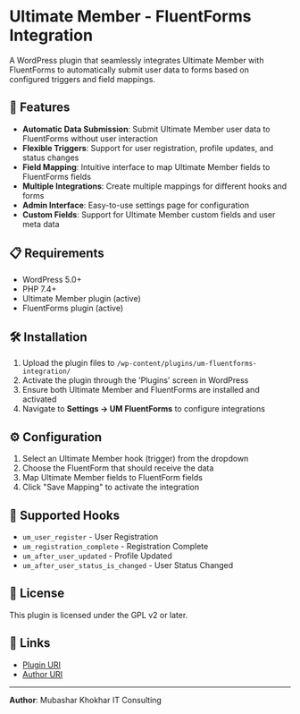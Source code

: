# Ultimate Member - FluentForms Integration

A WordPress plugin that seamlessly integrates Ultimate Member with FluentForms to automatically submit user data to forms based on configured triggers and field mappings.

## 🚀 Features

- **Automatic Data Submission**: Submit Ultimate Member user data to FluentForms without user interaction
- **Flexible Triggers**: Support for user registration, profile updates, and status changes
- **Field Mapping**: Intuitive interface to map Ultimate Member fields to FluentForms fields
- **Multiple Integrations**: Create multiple mappings for different hooks and forms
- **Admin Interface**: Easy-to-use settings page for configuration
- **Custom Fields**: Support for Ultimate Member custom fields and user meta data

## 📋 Requirements

- WordPress 5.0+
- PHP 7.4+
- Ultimate Member plugin (active)
- FluentForms plugin (active)

## 🛠️ Installation

1. Upload the plugin files to `/wp-content/plugins/um-fluentforms-integration/`
2. Activate the plugin through the 'Plugins' screen in WordPress
3. Ensure both Ultimate Member and FluentForms are installed and activated
4. Navigate to **Settings → UM FluentForms** to configure integrations

## ⚙️ Configuration

1. Select an Ultimate Member hook (trigger) from the dropdown
2. Choose the FluentForm that should receive the data
3. Map Ultimate Member fields to FluentForm fields
4. Click "Save Mapping" to activate the integration

## 📝 Supported Hooks

- `um_user_register` - User Registration
- `um_registration_complete` - Registration Complete
- `um_after_user_updated` - Profile Updated
- `um_after_user_status_is_changed` - User Status Changed

## 📄 License

This plugin is licensed under the GPL v2 or later.

## 🔗 Links

- [Plugin URI](http://mubasharkk.social-gizmo.com/)
- [Author URI](http://mubasharkk.social-gizmo.com/)

---

**Author**: Mubashar Khokhar IT Consulting
